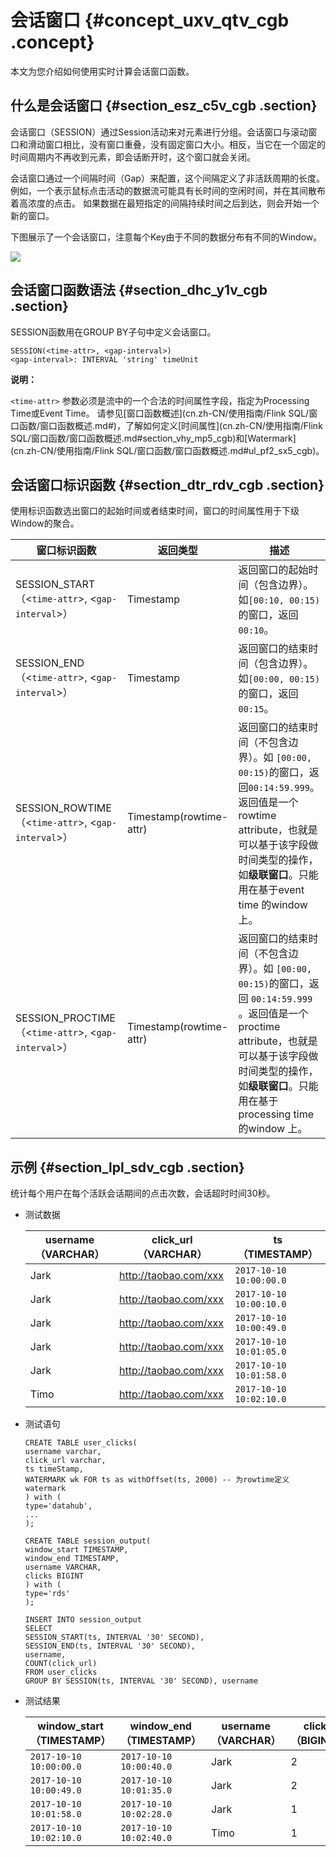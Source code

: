 # 会话窗口 {#concept_uxv_qtv_cgb .concept}

本文为您介绍如何使用实时计算会话窗口函数。

## 什么是会话窗口 {#section_esz_c5v_cgb .section}

会话窗口（SESSION）通过Session活动来对元素进行分组。会话窗口与滚动窗口和滑动窗口相比，没有窗口重叠，没有固定窗口大小。相反，当它在一个固定的时间周期内不再收到元素，即会话断开时，这个窗口就会关闭。

会话窗口通过一个间隔时间（Gap）来配置，这个间隔定义了非活跃周期的长度。例如，一个表示鼠标点击活动的数据流可能具有长时间的空闲时间，并在其间散布着高浓度的点击。 如果数据在最短指定的间隔持续时间之后到达，则会开始一个新的窗口。

下图展示了一个会话窗口，注意每个Key由于不同的数据分布有不同的Window。

![](http://static-aliyun-doc.oss-cn-hangzhou.aliyuncs.com/assets/img/40914/154824680434336_zh-CN.png)

## 会话窗口函数语法 {#section_dhc_y1v_cgb .section}

SESSION函数用在GROUP BY子句中定义会话窗口。

```language-sql
SESSION(<time-attr>, <gap-interval>)
<gap-interval>: INTERVAL 'string' timeUnit

```

**说明：** 

 `<time-attr>` 参数必须是流中的一个合法的时间属性字段，指定为Processing Time或Event Time。 请参见[窗口函数概述](cn.zh-CN/使用指南/Flink SQL/窗口函数/窗口函数概述.md#)，了解如何定义[时间属性](cn.zh-CN/使用指南/Flink SQL/窗口函数/窗口函数概述.md#section_vhy_mp5_cgb)和[Watermark](cn.zh-CN/使用指南/Flink SQL/窗口函数/窗口函数概述.md#ul_pf2_sx5_cgb)。

## 会话窗口标识函数 {#section_dtr_rdv_cgb .section}

使用标识函数选出窗口的起始时间或者结束时间，窗口的时间属性用于下级Window的聚合。

|窗口标识函数|返回类型|描述|
|------|----|--|
|SESSION\_START（<`time-attr`\>, <`gap-interval`\>）|Timestamp|返回窗口的起始时间（包含边界）。如`[00:10, 00:15)`的窗口，返回 `00:10`。|
|SESSION\_END（<`time-attr`\>, <`gap-interval`\>）|Timestamp|返回窗口的结束时间（包含边界）。如`[00:00, 00:15)`的窗口，返回 `00:15`。|
|SESSION\_ROWTIME（<`time-attr`\>, <`gap-interval`\>）|Timestamp\(rowtime-attr\)|返回窗口的结束时间（不包含边界）。如 `[00:00, 00:15)`的窗口，返回`00:14:59.999`。返回值是一个 rowtime attribute，也就是可以基于该字段做时间类型的操作，如**级联窗口**。只能用在基于event time 的window 上。|
|SESSION\_PROCTIME（<`time-attr`\>, <`gap-interval`\>）|Timestamp\(rowtime-attr\)|返回窗口的结束时间（不包含边界）。如 `[00:00, 00:15)`的窗口，返回 `00:14:59.999` 。返回值是一个 proctime attribute，也就是可以基于该字段做时间类型的操作，如**级联窗口**。只能用在基于 processing time的window 上。|

## 示例 {#section_lpl_sdv_cgb .section}

统计每个用户在每个活跃会话期间的点击次数，会话超时时间30秒。

-   测试数据

    |username （VARCHAR）|click\_url （VARCHAR）|ts （TIMESTAMP）|
    |------------------|--------------------|--------------|
    |Jark|http://taobao.com/xxx|`2017-10-10 10:00:00.0`|
    |Jark|http://taobao.com/xxx|`2017-10-10 10:00:10.0`|
    |Jark|http://taobao.com/xxx|`2017-10-10 10:00:49.0`|
    |Jark|http://taobao.com/xxx|`2017-10-10 10:01:05.0`|
    |Jark|http://taobao.com/xxx|`2017-10-10 10:01:58.0`|
    |Timo|http://taobao.com/xxx|`2017-10-10 10:02:10.0`|

-   测试语句

    ```language-SQL
    CREATE TABLE user_clicks(
    username varchar,
    click_url varchar,
    ts timeStamp,
    WATERMARK wk FOR ts as withOffset(ts, 2000) -- 为rowtime定义watermark
    ) with (
    type='datahub',
    ...
    );
    
    CREATE TABLE session_output(
    window_start TIMESTAMP,
    window_end TIMESTAMP,
    username VARCHAR,
    clicks BIGINT
    ) with (
    type='rds'
    );
    
    INSERT INTO session_output
    SELECT
    SESSION_START(ts, INTERVAL '30' SECOND),
    SESSION_END(ts, INTERVAL '30' SECOND),
    username,
    COUNT(click_url)
    FROM user_clicks
    GROUP BY SESSION(ts, INTERVAL '30' SECOND), username
    
    ```

-   测试结果

    |window\_start （TIMESTAMP）|window\_end （TIMESTAMP）|username （VARCHAR）|clicks （BIGINT）|
    |-------------------------|-----------------------|------------------|---------------|
    |`2017-10-10 10:00:00.0`|`2017-10-10 10:00:40.0`|Jark|2|
    |`2017-10-10 10:00:49.0`|`2017-10-10 10:01:35.0`|Jark|2|
    |`2017-10-10 10:01:58.0`|`2017-10-10 10:02:28.0`|Jark|1|
    |`2017-10-10 10:02:10.0`|`2017-10-10 10:02:40.0`|Timo|1|



